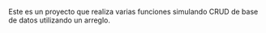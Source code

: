 Este es un proyecto que realiza varias funciones simulando CRUD de base de datos utilizando un arreglo.